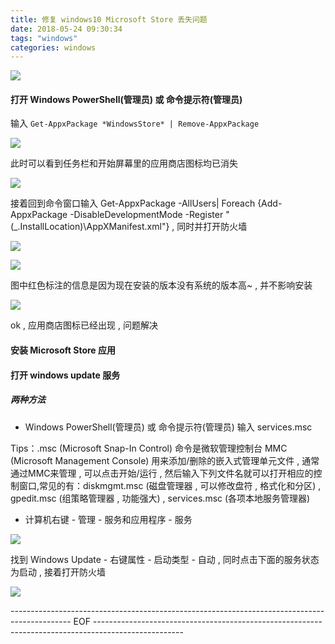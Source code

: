 ```yaml
---
title: 修复 windows10 Microsoft Store 丢失问题
date: 2018-05-24 09:30:34
tags: "windows"
categories: windows
---
```


![](https://i.imgur.com/3BwBGj4.jpg)

<!--more-->

#### 打开 Windows PowerShell(管理员) 或 命令提示符(管理员)

输入 `Get-AppxPackage *WindowsStore* | Remove-AppxPackage`

<!--more-->

![](https://i.imgur.com/FusBwqP.png)


此时可以看到任务栏和开始屏幕里的应用商店图标均已消失

![](https://i.imgur.com/9nVeYYp.png)

接着回到命令窗口输入 Get-AppxPackage -AllUsers| Foreach {Add-AppxPackage -DisableDevelopmentMode -Register "$($_.InstallLocation)\AppXManifest.xml"} , 同时并打开防火墙

![](https://i.imgur.com/FOVUUzs.png)

![](https://i.imgur.com/GhI87Qs.png)

图中红色标注的信息是因为现在安装的版本没有系统的版本高~ , 并不影响安装

![](https://i.imgur.com/hJCSePK.png)

ok , 应用商店图标已经出现 , 问题解决

#### 安装 Microsoft Store 应用

#### 打开 windows update 服务

##### 两种方法

- Windows PowerShell(管理员) 或 命令提示符(管理员) 输入 services.msc

Tips：.msc (Microsoft Snap-In Control) 命令是微软管理控制台 MMC (Microsoft Management Console) 用来添加/删除的嵌入式管理单元文件 , 通常通过MMC来管理 , 可以点击开始/运行 , 然后输入下列文件名就可以打开相应的控制窗口,常见的有：diskmgmt.msc (磁盘管理器 , 可以修改盘符 , 格式化和分区) , gpedit.msc (组策略管理器 , 功能强大) , services.msc (各项本地服务管理器)

- 计算机右键 - 管理 - 服务和应用程序 - 服务

![](https://i.imgur.com/snsfYu3.png)

找到 Windows Update - 右键属性 - 启动类型 - 自动 , 同时点击下面的服务状态为启动 , 接着打开防火墙

![](https://i.imgur.com/7vIOjcL.png)

--------------------------------------------------------------------------------------------- EOF ----------------------------------------------------------------------------------------------------